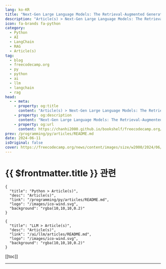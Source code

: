 ```yaml
---
lang: ko-KR
title: "Next-Gen Large Language Models: The Retrieval-Augmented Generation (RAG) Handbook"
description: "Article(s) > Next-Gen Large Language Models: The Retrieval-Augmented Generation (RAG) Handbook"
icon: fa-brands fa-python
category: 
  - Python
  - AI
  - LangChain
  - RAG
  - Article(s)
tag: 
  - blog
  - freecodecamp.org
  - py
  - python
  - ai
  - llm
  - langchain
  - rag
head:
  - - meta:
    - property: og:title
      content: "Article(s) > Next-Gen Large Language Models: The Retrieval-Augmented Generation (RAG) Handbook"
    - property: og:description
      content: "Next-Gen Large Language Models: The Retrieval-Augmented Generation (RAG) Handbook"
    - property: og:url
      content: https://chanhi2000.github.io/bookshelf/freecodecamp.org/retrieval-augmented-generation-rag-handbook.html
prev: /programming/py/articles/README.md
date: 2024-06-11
isOriginal: false
cover: https://freecodecamp.org/news/content/images/size/w2000/2024/06/Next-Gen-Large-Language-Models-Cover-1--1-.png
---
```


# {{ $frontmatter.title }} 관련

```component VPCard
{
  "title": "Python > Article(s)",
  "desc": "Article(s)",
  "link": "/programming/py/articles/README.md",
  "logo": "/images/ico-wind.svg",
  "background": "rgba(10,10,10,0.2)"
}
```

```component VPCard
{
  "title": "LLM > Article(s)",
  "desc": "Article(s)",
  "link": "/ai/llm/articles/README.md",
  "logo": "/images/ico-wind.svg",
  "background": "rgba(10,10,10,0.2)"
}
```

[[toc]]

---

<SiteInfo
  name="Next-Gen Large Language Models: The Retrieval-Augmented Generation (RAG) Handbook"
  desc="Retrieval Augmented Generation (RAG) signifies a transformative advancement in large language models (LLMs). It combines the generative prowess of transformer architectures with dynamic information retrieval.  This integration allows LLMs to access and incorporate relevant external knowledge during text generation, resulting in outputs that are more accurate, contextual, and factually..."
  url="https://freecodecamp.org/news/retrieval-augmented-generation-rag-handbook/"
  logo="https://cdn.freecodecamp.org/universal/favicons/favicon.ico"
  preview="https://freecodecamp.org/news/content/images/size/w2000/2024/06/Next-Gen-Large-Language-Models-Cover-1--1-.png"/>

<!-- TODO: 작성 -->

